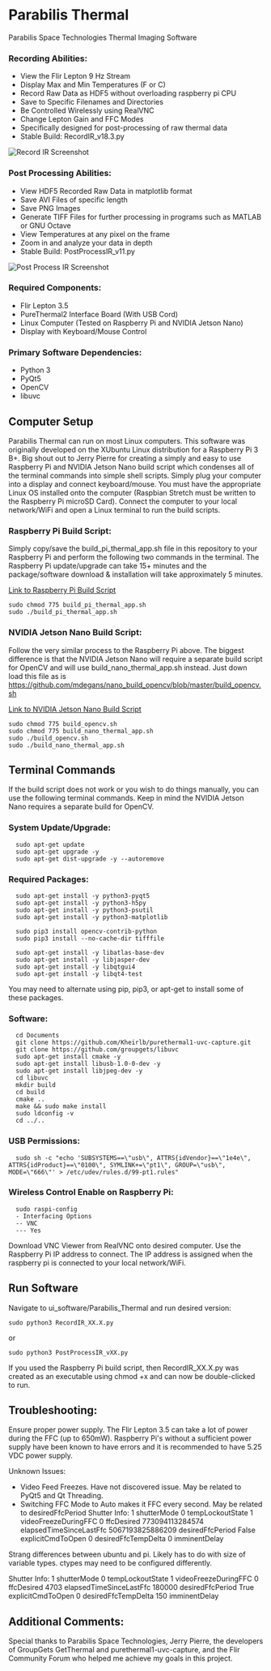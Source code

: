 # Parabilis Thermal
Parabilis Space Technologies Thermal Imaging Software

### Recording Abilities:
- View the Flir Lepton 9 Hz Stream
- Display Max and Min Temperatures (F or C)
- Record Raw Data as HDF5 without overloading raspberry pi CPU
- Save to Specific Filenames and Directories
- Be Controlled Wirelessly using RealVNC
- Change Lepton Gain and FFC Modes
- Specifically designed for post-processing of raw thermal data
- Stable Build: RecordIR_v18.3.py

![Record IR Screenshot](/images/RecordIR.jpg?raw=true)

### Post Processing Abilities:
- View HDF5 Recorded Raw Data in matplotlib format
- Save AVI Files of specific length
- Save PNG Images
- Generate TIFF Files for further processing in programs such as MATLAB or GNU Octave
- View Temperatures at any pixel on the frame
- Zoom in and analyze your data in depth
- Stable Build: PostProcessIR_v11.py

![Post Process IR Screenshot](/images/PostProcessIR.jpg?raw=true)

### Required Components:
- Flir Lepton 3.5
- PureThermal2 Interface Board (With USB Cord)
- Linux Computer (Tested on Raspberry Pi and NVIDIA Jetson Nano)
- Display with Keyboard/Mouse Control

### Primary Software Dependencies:
- Python 3
- PyQt5
- OpenCV
- libuvc

## Computer Setup
Parabilis Thermal can run on most Linux computers. This software was originally developed on the XUbuntu Linux distribution for a Raspberry Pi 3 B+. Big shout out to Jerry Pierre for creating a simply and easy to use Raspberry Pi and NVIDIA Jetson Nano build script which condenses all of the terminal commands into simple shell scripts. Simply plug your computer into a display and connect keyboard/mouse. You must have the appropriate Linux OS installed onto the computer (Raspbian Stretch must be written to the Raspberry Pi microSD Card). Connect the computer to your local network/WiFi and open a Linux terminal to run the build scripts.

### Raspberry Pi Build Script:
Simply copy/save the build_pi_thermal_app.sh file in this repository to your Raspberry Pi and perform the following two commands in the terminal. The Raspberry Pi update/upgrade can take 15+ minutes and the package/software download & installation will take approximately 5 minutes.

[Link to Raspberry Pi Build Script](https://raw.githubusercontent.com/Kheirlb/purethermal1-uvc-capture/master/build_pi_thermal_app.sh)

```
sudo chmod 775 build_pi_thermal_app.sh
sudo ./build_pi_thermal_app.sh
```

### NVIDIA Jetson Nano Build Script:
Follow the very similar process to the Raspberry Pi above. The biggest difference is that the NVIDIA Jetson Nano will require a separate build script for OpenCV and will use build_nano_thermal_app.sh instead. Just down load this file as is https://github.com/mdegans/nano_build_opencv/blob/master/build_opencv.sh

[Link to NVIDIA Jetson Nano Build Script](https://raw.githubusercontent.com/Kheirlb/purethermal1-uvc-capture/master/build_nano_thermal_app.sh)

```
sudo chmod 775 build_opencv.sh
sudo chmod 775 build_nano_thermal_app.sh
sudo ./build_opencv.sh
sudo ./build_nano_thermal_app.sh
```

## Terminal Commands
If the build script does not work or you wish to do things manually, you can use the following terminal commands. Keep in mind the NVIDIA Jetson Nano requires a separate build for OpenCV.

### System Update/Upgrade:
```
  sudo apt-get update
  sudo apt-get upgrade -y
  sudo apt-get dist-upgrade -y --autoremove
```
### Required Packages:
```
  sudo apt-get install -y python3-pyqt5
  sudo apt-get install -y python3-h5py
  sudo apt-get install -y python3-psutil
  sudo apt-get install -y python3-matplotlib

  sudo pip3 install opencv-contrib-python
  sudo pip3 install --no-cache-dir tifffile

  sudo apt-get install -y libatlas-base-dev
  sudo apt-get install -y libjasper-dev
  sudo apt-get install -y libqtgui4
  sudo apt-get install -y libqt4-test
```
You may need to alternate using pip, pip3, or apt-get to install some of these packages.

### Software:
```
  cd Documents
  git clone https://github.com/Kheirlb/purethermal1-uvc-capture.git
  git clone https://github.com/groupgets/libuvc
  sudo apt-get install cmake -y
  sudo apt-get install libusb-1.0-0-dev -y
  sudo apt-get install libjpeg-dev -y
  cd libuvc
  mkdir build
  cd build
  cmake ..
  make && sudo make install
  sudo ldconfig -v
  cd ../..
```
### USB Permissions:
```
  sudo sh -c "echo 'SUBSYSTEMS==\"usb\", ATTRS{idVendor}==\"1e4e\", ATTRS{idProduct}==\"0100\", SYMLINK+=\"pt1\", GROUP=\"usb\", MODE=\"666\"' > /etc/udev/rules.d/99-pt1.rules"
```
### Wireless Control Enable on Raspberry Pi:
```
  sudo raspi-config
  - Interfacing Options
  -- VNC
  --- Yes
```
Download VNC Viewer from RealVNC onto desired computer. Use the Raspberry Pi IP address to connect. The IP address is assigned when the raspberry pi is connected to your local network/WiFi.

## Run Software
Navigate to ui_software/Parabilis_Thermal and run desired version:
```
sudo python3 RecordIR_XX.X.py
```
or
```
sudo python3 PostProcessIR_vXX.py
```

If you used the Raspberry Pi build script, then RecordIR_XX.X.py was created as an executable using chmod +x and can now be double-clicked to run.

## Troubleshooting:
Ensure proper power supply. The Flir Lepton 3.5 can take a lot of power during the FFC (up to 650mW). Raspberry Pi's without a sufficient power supply have been known to have errors and it is recommended to have 5.25 VDC power supply.

Unknown Issues:
- Video Feed Freezes. Have not discovered issue. May be related to PyQt5 and Qt Threading. 
- Switching FFC Mode to Auto makes it FFC every second. May be related to desiredFfcPeriod
Shutter Info:
 1	 shutterMode
 0	 tempLockoutState
 1	 videoFreezeDuringFFC
 0	 ffcDesired
 773094113284574	 elapsedTimeSinceLastFfc
 5067193825886209	 desiredFfcPeriod
 False	 explicitCmdToOpen
 0	 desiredFfcTempDelta
 0	 imminentDelay

Strang differences between ubuntu and pi. Likely has to do with size of variable types. ctypes may need to be configured differently.

Shutter Info:
 1	 shutterMode
 0	 tempLockoutState
 1	 videoFreezeDuringFFC
 0	 ffcDesired
 4703	 elapsedTimeSinceLastFfc
 180000	 desiredFfcPeriod
 True	 explicitCmdToOpen
 0	 desiredFfcTempDelta
 150	 imminentDelay



## Additional Comments:
Special thanks to Parabilis Space Technologies, Jerry Pierre, the developers of GroupGets GetThermal and purethermal1-uvc-capture, and the Flir Community Forum who helped me achieve my goals in this project.
